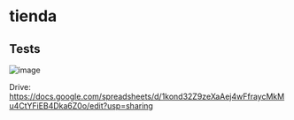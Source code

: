 # tienda
## Tests
![image](https://github.com/ig-pi-cab/tienda/assets/103335146/2e5220c8-407c-4436-97ab-86380c2c02f4)

Drive:
https://docs.google.com/spreadsheets/d/1kond32Z9zeXaAej4wFfraycMkMu4CtYFiEB4Dka6Z0o/edit?usp=sharing
